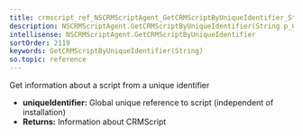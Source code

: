 ```yaml
---
title: crmscript_ref_NSCRMScriptAgent_GetCRMScriptByUniqueIdentifier_String_p_0
description: NSCRMScriptAgent.GetCRMScriptByUniqueIdentifier(String p_0)
intellisense: NSCRMScriptAgent.GetCRMScriptByUniqueIdentifier
sortOrder: 2119
keywords: GetCRMScriptByUniqueIdentifier(String)
so.topic: reference
---
```



Get information about a script from a unique identifier



* **uniqueIdentifier:** Global unique reference to script (independent of installation)
* **Returns:** Information about CRMScript


